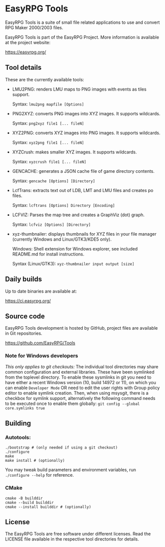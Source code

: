 # EasyRPG Tools

EasyRPG Tools is a suite of small file related applications to use and
convert RPG Maker 2000/2003 files.

EasyRPG Tools is part of the EasyRPG Project.
More information is available at the project website:

https://easyrpg.org/


## Tool details

These are the currently available tools:

 * LMU2PNG: renders LMU maps to PNG images with events as tiles support.

   Syntax: `lmu2png mapfile [Options]`

 * PNG2XYZ: converts PNG images into XYZ images. It supports wildcards.

   Syntax: `png2xyz file1 [... fileN]`

 * XYZ2PNG: converts XYZ images into PNG images. It supports wildcards.

   Syntax: `xyz2png file1 [... fileN]`

 * XYZCrush: makes smaller XYZ images. It supports wildcards.

   Syntax: `xyzcrush file1 [... fileN]`

 * GENCACHE: generates a JSON cache file of game directory contents.

   Syntax: `gencache [Options] [Directory]`

 * LcfTrans: extracts text out of LDB, LMT and LMU files and creates po files.

   Syntax: `lcftrans [Options] Directory [Encoding]`

 * LCFVIZ: Parses the map tree and creates a GraphViz (dot) graph.

   Syntax: `lcfviz [Options] [Directory]`

 * xyz-thumbnailer: displays thumbnails for XYZ files in your file manager
                    (currently Windows and Linux/GTK3/KDE5 only).

   Windows: Shell extension for Windows explorer, see included README.md for
            install instructions.

   Syntax (Linux/GTK3): `xyz-thumbnailer input output [size]`


## Daily builds


Up to date binaries are available at:

https://ci.easyrpg.org/


## Source code

EasyRPG Tools development is hosted by GitHub, project files are available in
Git repositories.

https://github.com/EasyRPG/Tools

### Note for Windows developers

*This only applies to git checkouts:*
The individual tool directories may share common configuration and external
libraries. These have been symlinked from the toplevel directory. To enable
these sysmlinks in git you need to have either a recent Windows version
(10, build 14972 or 11), on which you can enable `Developer Mode` OR need to
edit the user rights with Group policy editor to enable symlink creation.
Then, when using msysgit, there is a checkbox for symlink support, alternatively
the following command needs to be executed once to enable them globally:
`git config --global core.symlinks true`


## Building

### Autotools:

```shell
./bootstrap # (only needed if using a git checkout)
./configure
make
make install # (optionally)
```

You may tweak build parameters and environment variables, run
`./configure --help` for reference.

### CMake

```shell
cmake -B builddir
cmake --build builddir
cmake --install builddir # (optionally)
```


License
-------

The EasyRPG Tools are free software under different licenses. Read the LICENSE
file available in the respective tool directories for details.
